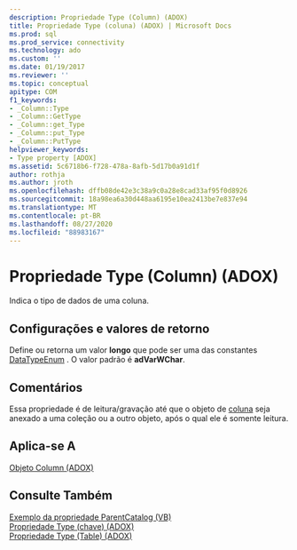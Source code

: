 ```yaml
---
description: Propriedade Type (Column) (ADOX)
title: Propriedade Type (coluna) (ADOX) | Microsoft Docs
ms.prod: sql
ms.prod_service: connectivity
ms.technology: ado
ms.custom: ''
ms.date: 01/19/2017
ms.reviewer: ''
ms.topic: conceptual
apitype: COM
f1_keywords:
- _Column::Type
- _Column::GetType
- _Column::get_Type
- _Column::put_Type
- _Column::PutType
helpviewer_keywords:
- Type property [ADOX]
ms.assetid: 5c6718b6-f728-478a-8afb-5d17b0a91d1f
author: rothja
ms.author: jroth
ms.openlocfilehash: dffb08de42e3c38a9c0a28e8cad33af95f0d8926
ms.sourcegitcommit: 18a98ea6a30d448aa6195e10ea2413be7e837e94
ms.translationtype: MT
ms.contentlocale: pt-BR
ms.lasthandoff: 08/27/2020
ms.locfileid: "88983167"
---
```

# <a name="type-property-column-adox"></a>Propriedade Type (Column) (ADOX)
Indica o tipo de dados de uma coluna.  
  
## <a name="settings-and-return-values"></a>Configurações e valores de retorno  
 Define ou retorna um valor **longo** que pode ser uma das constantes [DataTypeEnum](../ado-api/datatypeenum.md) . O valor padrão é **adVarWChar**.  
  
## <a name="remarks"></a>Comentários  
 Essa propriedade é de leitura/gravação até que o objeto de [coluna](./column-object-adox.md) seja anexado a uma coleção ou a outro objeto, após o qual ele é somente leitura.  
  
## <a name="applies-to"></a>Aplica-se A  
 [Objeto Column (ADOX)](./column-object-adox.md)  
  
## <a name="see-also"></a>Consulte Também  
 [Exemplo da propriedade ParentCatalog (VB)](./parentcatalog-property-example-vb.md)   
 [Propriedade Type (chave) (ADOX)](./type-property-key-adox.md)   
 [Propriedade Type (Table) (ADOX)](./type-property-table-adox.md)